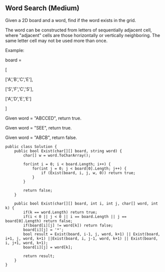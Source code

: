 ## Word Search (Medium)

Given a 2D board and a word, find if the word exists in the grid.

The word can be constructed from letters of sequentially adjacent cell, where "adjacent" cells are those horizontally or vertically neighboring. The same letter cell may not be used more than once.

Example:

board =

[

  ['A','B','C','E'],
  
  ['S','F','C','S'],
  
  ['A','D','E','E']
  
]

Given word = "ABCCED", return true.

Given word = "SEE", return true.

Given word = "ABCB", return false.

 
```
public class Solution {
    public bool Exist(char[][] board, string word) {
        char[] w = word.ToCharArray();
        
        for(int i = 0; i < board.Length; i++) {
            for(int j = 0; j < board[0].Length; j++) {
                if (Exist(board, i, j, w, 0)) return true;
            }
        }
        
        return false;
    }
    
    public bool Exist(char[][] board, int i, int j, char[] word, int k) {
        if(k == word.Length) return true;
        if(i < 0 || j < 0 || i == board.Length || j == board[0].Length) return false;
        if(board[i][j] != word[k]) return false;
        board[i][j] = '*';
        bool result = Exist(board, i-1, j, word, k+1) || Exist(board, i+1, j, word, k+1) ||Exist(board, i, j-1, word, k+1) || Exist(board, i, j+1, word, k+1);
        board[i][j] = word[k];
        
        return result;
    }
}
```
